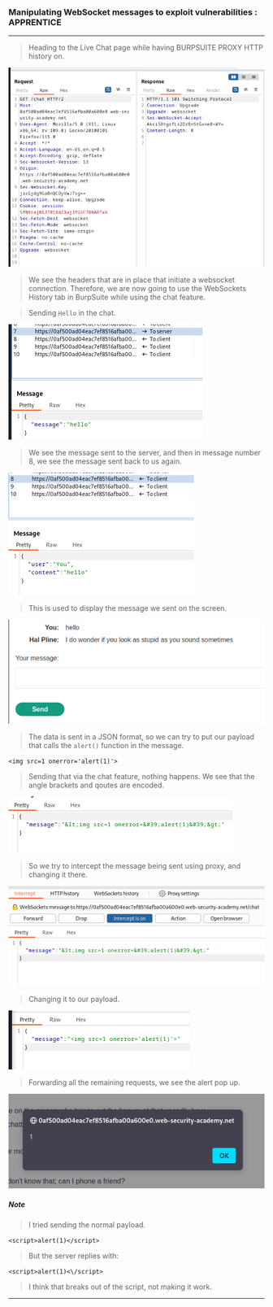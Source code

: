 
### Manipulating WebSocket messages to exploit vulnerabilities : APPRENTICE

---

> Heading to the Live Chat page while having BURPSUITE PROXY HTTP history on.

![](./screenshots/lab1-1.png)

> We see the headers that are in place that initiate a websocket connection.
> Therefore, we are now going to use the WebSockets History tab in BurpSuite while using the chat feature.

> Sending `Hello` in the chat.

![](./screenshots/lab1-2.png)

> We see the message sent to the server, and then in message number 8, we see the message sent back to us again.

![](./screenshots/lab1-3.png)

> This is used to display the message we sent on the screen.

![](./screenshots/lab1-4.png)

> The data is sent in a JSON format, so we can try to put our payload that calls the `alert()` function in the message.

```
<img src=1 onerror='alert(1)'>
```

> Sending that via the chat feature, nothing happens.
> We see that the angle brackets and qoutes are encoded.

![](./screenshots/lab1-5.png)

> So we try to intercept the message being sent using proxy, and changing it there.

![](./screenshots/lab1-6.png)

> Changing it to our payload.

![](./screenshots/lab1-7.png)

> Forwarding all the remaining requests, we see the alert pop up.

![](./screenshots/lab1-8.png)

##### Note

> I tried sending the normal payload.
```
<script>alert(1)</script>
```
> But the server replies with:
```
<script>alert(1)<\/script>
```
> I think that breaks out of the script, not making it work.

---
